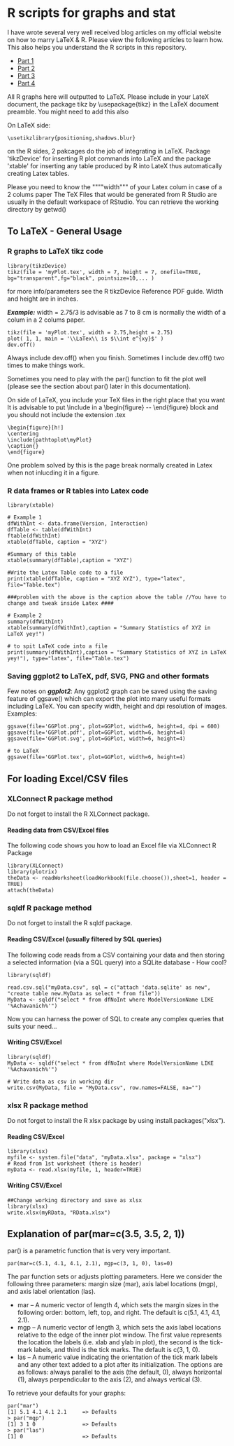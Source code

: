 # R scripts for graphs and stat
I have wrote several very well received blog articles on my official website on how to marry LaTeX & R. Please view the following articles to learn how. This also helps you understand the R scripts in this repository.
* [Part 1](http://husseinbakri.org/the-marriage-between-r-and-latex-part-1/ "R and LaTeX")
* [Part 2](http://husseinbakri.org/the-marriage-between-r-and-latex-part-2/ "R and LaTeX")
* [Part 3](http://husseinbakri.org/the-marriage-between-r-and-latex-part-3-xtable-package/ "R xtable and LaTeX")
* [Part 4](http://husseinbakri.org/the-marriage-between-r-and-latex-part-4-r-code-inside-latex/ "R and LaTeX")

All R graphs here will outputted to  LaTeX. Please include in your LateX document, the package tikz 
by  \usepackage{tikz} in the LaTeX document preamble. You might need to add this also 

On LaTeX side:
```
\usetikzlibrary{positioning,shadows.blur}
```
on the R sides, 2 pakcages do the job of integrating in LaTeX. Package 'tikzDevice' for inserting R plot commands into LaTeX and the 
package 'xtable' for inserting any table produced by R into LateX thus automatically creating Latex tables.

Please you need to know the """"width""" of your Latex colum in case of a 2 colums paper
The TeX Files that would be generated from R Studio are usually in the default workspace of RStudio. You can retrieve the working directory by getwd()

## To LaTeX - General Usage

### R graphs to LaTeX tikz code
```
library(tikzDevice)
tikz(file = 'myPlot.tex', width = 7, height = 7, onefile=TRUE, bg="transparent",fg="black", pointsize=10,... )
```

for more info/parameters see the R tikzDevice Reference PDF guide. Width and height are in inches.

***Example:*** width = 2.75/3 is advisable as 7 to 8 cm is normally the width of a colum in a 2 colums paper.
```
tikz(file = 'myPlot.tex', width = 2.75,height = 2.75)
plot( 1, 1, main = '\\LaTex\\ is $\\int e^{xy}$' )
dev.off()
```
Always include dev.off() when you finish. Sometimes I include dev.off() two times to make things work.

Sometimes you need to play with the par() function to fit the plot well (please see the section about par() later in this documentation).

On side of LaTeX, you include your TeX files in the right place that you want
It is advisable to put \include in a \begin{figure} -- \end{figure} block and you should not include the extension .tex

```
\begin{figure}[h!]
\centering
\include{pathtoplot\myPlot}
\caption{}
\end{figure}
```
One problem solved by this is the page break normally created in Latex when not inlucding it in a figure.

### R data frames or R tables into Latex code
```
library(xtable)

# Example 1
dfWithInt <- data.frame(Version, Interaction)
dfTable <- table(dfWithInt)
ftable(dfWithInt) 
xtable(dfTable, caption = "XYZ")

#Summary of this table
xtable(summary(dfTable),caption = "XYZ")

#Write the Latex Table code to a file
print(xtable(dfTable, caption = "XYZ XYZ"), type="latex", file="Table.tex")

###problem with the above is the caption above the table //You have to change and tweak inside Latex ####

# Example 2
summary(dfWithInt)
xtable(summary(dfWithInt),caption = "Summary Statistics of XYZ in LaTeX yey!")

# to spit LaTeX code into a file
print(summary(dfWithInt),caption = "Summary Statistics of XYZ in LaTeX yey!"), type="latex", file="Table.tex")
```
### Saving ggplot2 to LaTeX, pdf, SVG, PNG and other formats
Few notes on ***ggplot2***: Any ggplot2 graph can be saved using the saving feature of ggsave() which can export the plot into many useful formats including LaTeX. You can specify width, height and dpi resolution of images. Examples:

```
ggsave(file='GGPlot.png', plot=GGPlot, width=6, height=4, dpi = 600)
ggsave(file='GGPlot.pdf', plot=GGPlot, width=6, height=4)
ggsave(file='GGPlot.svg', plot=GGPlot, width=6, height=4)

# to LaTeX
ggsave(file='GGPlot.tex', plot=GGPlot, width=6, height=4)

```

## For loading Excel/CSV files
### XLConnect R package method
Do not forget to install the R XLConnect package. 

#### Reading data from CSV/Excel files
The following code shows you how to load an Excel file via XLConnect R Package
```
library(XLConnect)
library(plotrix)
theData <- readWorksheet(loadWorkbook(file.choose()),sheet=1, header = TRUE)
attach(theData)
```

### sqldf R package method
Do not forget to install the R sqldf package.

#### Reading CSV/Excel (usually filtered by SQL queries)
The following code reads from a CSV containing your data and then storing a selected information (via a SQL query) into a SQLite database - How cool?
```
library(sqldf)

read.csv.sql("myData.csv", sql = c("attach 'data.sqlite' as new", "create table new.MyData as select * from file"))
MyData <- sqldf("select * from dfNoInt where ModelVersionName LIKE '%Achavanich%'")
```
Now you can harness the power of SQL to create any complex queries that suits your need...

#### Writing CSV/Excel
```
library(sqldf)
MyData <- sqldf("select * from dfNoInt where ModelVersionName LIKE '%Achavanich%'")

# Write data as csv in working dir
write.csv(MyData, file = "MyData.csv", row.names=FALSE, na="")  
```

### xlsx R package method
Do not forget to install the R xlsx package by using install.packages("xlsx").

#### Reading CSV/Excel
```
library(xlsx)
myfile <- system.file("data", "myData.xlsx", package = "xlsx")
# Read from 1st worksheet (there is header)
myData <- read.xlsx(myfile, 1, header=TRUE) 
```
#### Writing CSV/Excel
```
##Change working directory and save as xlsx
library(xlsx)
write.xlsx(myRData, "RData.xlsx")
```

## Explanation of par(mar=c(3.5, 3.5, 2, 1))

par() is a parametric function that is very very important.
```
par(mar=c(5.1, 4.1, 4.1, 2.1), mgp=c(3, 1, 0), las=0)
```
The par function sets or adjusts plotting parameters. Here we consider the following three parameters: margin size (mar), axis label locations (mgp), and axis label orientation (las).
* mar – A numeric vector of length 4, which sets the margin sizes in the following order: bottom, left, top, and right. The default is c(5.1, 4.1, 4.1, 2.1).
* mgp – A numeric vector of length 3, which sets the axis label locations relative to the edge of the inner plot window. The first value represents the location the labels (i.e. xlab and ylab in plot), the second is the tick-mark labels, and third is the tick marks. The default is c(3, 1, 0).
* las – A numeric value indicating the orientation of the tick mark labels and any other text added to a plot after its initialization. The options are as follows: always parallel to the axis (the default, 0), always horizontal (1), always perpendicular to the axis (2), and always vertical (3).

To retrieve your defaults for your graphs:
```
par("mar")
[1] 5.1 4.1 4.1 2.1		=> Defaults
> par("mgp")
[1] 3 1 0				=> Defaults
> par("las")
[1] 0					=> Defaults
```
